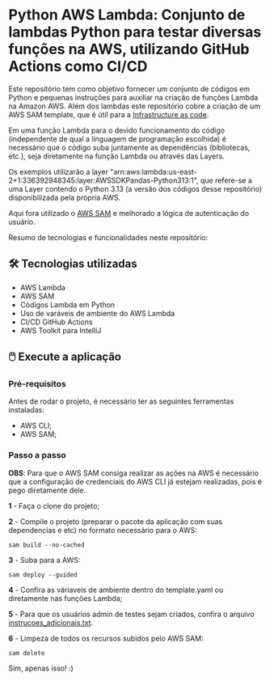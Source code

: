 # Python AWS Lambda: Conjunto de lambdas Python para testar diversas funções na AWS, utilizando GitHub Actions como CI/CD

Este repositório tem como objetivo fornecer um conjunto de códigos em Python e pequenas instruções para auxiliar na criação de funções Lambda na Amazon AWS. Além dos lambdas este repositório cobre a criação de um AWS SAM template, que é útil para a [Infrastructure as code](https://docs.aws.amazon.com/whitepapers/latest/introduction-devops-aws/infrastructure-as-code.html).

Em uma função Lambda para o devido funcionamento do código (independente de qual a linguagem de programação escolhida) é necessário que o código suba juntamente as dependências (bibliotecas, etc.), seja diretamente na função Lambda ou através das Layers.

Os exemplos utilizarão a layer "arn:aws:lambda:us-east-2+1:336392948345:layer:AWSSDKPandas-Python313:1", que refere-se a uma Layer contendo o Python 3.13 (a versão dos códigos desse repositório) disponibilizada pela própria AWS.

Aqui fora utilizado o [AWS SAM](https://aws.amazon.com/pt/serverless/sam/) e melhorado a lógica de autenticação do usuário.

Resumo de tecnologias e funcionalidades neste repositório:

## 🛠 Tecnologias utilizadas
- AWS Lambda
- AWS SAM
- Códigos Lambda em Python
- Uso de varáveis de ambiente do AWS Lambda
- CI/CD GitHub Actions
- AWS Toolkit para IntelliJ


## 🖱️ Execute a aplicação

### Pré-requisitos
Antes de rodar o projeto, é necessário ter as seguintes ferramentas instaladas:
* AWS CLI;
* AWS SAM;

### Passo a passo
**OBS**: Para que o AWS SAM consiga realizar as ações na AWS é necessário que a configuração de credenciais do AWS CLI já estejam realizadas, pois é pego diretamente dele.

**1** - Faça o clone do projeto;

**2** - Compile o projeto (preparar o pacote da aplicação com suas dependencias e etc) no formato necessário para o AWS:
```
sam build --no-cached
```

**3** - Suba para a AWS:
```
sam deploy --guided
```

**4** - Confira as váriaveis de ambiente dentro do template.yaml ou diretamente nas funções Lambda;

**5** - Para que os usuários admin de testes sejam criados, confira o arquivo [instrucoes_adicionais.txt](resources/instrucoes_adicionais.txt). 

**6** - Limpeza de todos os recursos subidos pelo AWS SAM:
```
sam delete
```

Sim, apenas isso! :) 
